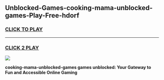
## Unblocked-Games-cooking-mama-unblocked-games-Play-Free-hdorf
<h3>
<a href="https://premium76.site?title=cooking-mama-unblocked-games&ref=23A">CLICK TO PLAY</a></h3>
<hr>

<h3>
<a href="https://premium76.site?title=cooking-mama-unblocked-games&ref=23A">CLICK 2 PLAY</a>
  
</h3>

<a href="https://premium76.site?title=cooking-mama-unblocked-games&ref=23A"><img src="https://clearcache.store/games.png"></a>


**cooking-mama-unblocked-games games unblocked: Your Gateway to Fun and Accessible Online Gaming**
